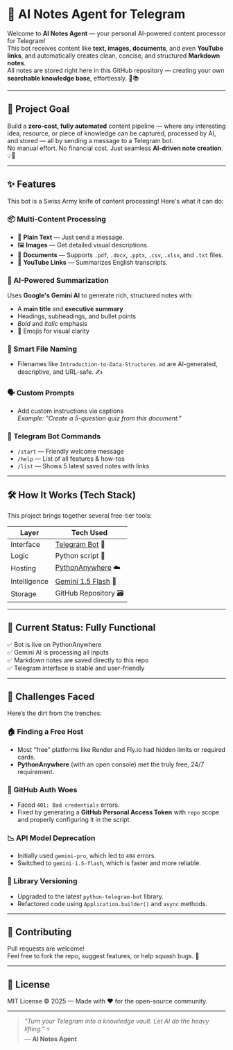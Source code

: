 # 🤖 AI Notes Agent for Telegram

Welcome to **AI Notes Agent** — your personal AI-powered content processor for Telegram!  
This bot receives content like **text, images, documents**, and even **YouTube links**, and automatically creates clean, concise, and structured **Markdown notes**.  
All notes are stored right here in this GitHub repository — creating your own **searchable knowledge base**, effortlessly. 🧠📚

---

## 🎯 Project Goal

Build a **zero-cost, fully automated** content pipeline — where any interesting idea, resource, or piece of knowledge can be captured, processed by AI, and stored — all by sending a message to a Telegram bot.  
No manual effort. No financial cost. Just seamless **AI-driven note creation**. 💡🚀

---

## ✨ Features

This bot is a Swiss Army knife of content processing! Here's what it can do:

### 📦 Multi-Content Processing
- 📝 **Plain Text** — Just send a message.
- 🖼️ **Images** — Get detailed visual descriptions.
- 📄 **Documents** — Supports `.pdf`, `.docx`, `.pptx`, `.csv`, `.xlsx`, and `.txt` files.
- 🔗 **YouTube Links** — Summarizes English transcripts.

### 🧠 AI-Powered Summarization
Uses **Google's Gemini AI** to generate rich, structured notes with:
- A **main title** and **executive summary**
- Headings, subheadings, and bullet points
- *Bold* and _italic_ emphasis
- 🎨 Emojis for visual clarity

### 📁 Smart File Naming
- Filenames like `Introduction-to-Data-Structures.md` are AI-generated, descriptive, and URL-safe. ✍️

### 🗣️ Custom Prompts
- Add custom instructions via captions  
  _Example: "Create a 5-question quiz from this document."_

### 💬 Telegram Bot Commands
- `/start` — Friendly welcome message
- `/help` — List of all features & how-tos
- `/list` — Shows 5 latest saved notes with links

---

## 🛠️ How It Works (Tech Stack)

This project brings together several free-tier tools:

| Layer        | Tech Used                        |
|--------------|----------------------------------|
| Interface    | [Telegram Bot](https://core.telegram.org/bots/api) 📱  |
| Logic        | Python script 🐍                 |
| Hosting      | [PythonAnywhere](https://www.pythonanywhere.com/) ☁️ |
| Intelligence | [Gemini 1.5 Flash](https://ai.google.dev/) 🤖 |
| Storage      | GitHub Repository 🗃️              |

---

## 🚀 Current Status: **Fully Functional**

✅ Bot is live on PythonAnywhere  
✅ Gemini AI is processing all inputs  
✅ Markdown notes are saved directly to this repo  
✅ Telegram interface is stable and user-friendly  

---

## 🚧 Challenges Faced

Here’s the dirt from the trenches:

### 🏠 Finding a Free Host
- Most “free” platforms like Render and Fly.io had hidden limits or required cards.  
- **PythonAnywhere** (with an open console) met the truly free, 24/7 requirement.

### 🔐 GitHub Auth Woes
- Faced `401: Bad credentials` errors.
- Fixed by generating a **GitHub Personal Access Token** with `repo` scope and properly configuring it in the script.

### 📉 API Model Deprecation
- Initially used `gemini-pro`, which led to `404` errors.  
- Switched to `gemini-1.5-flash`, which is faster and more reliable.

### 🧩 Library Versioning
- Upgraded to the latest `python-telegram-bot` library.
- Refactored code using `Application.builder()` and `async` methods.

---

## 🤝 Contributing

Pull requests are welcome!  
Feel free to fork the repo, suggest features, or help squash bugs. 🐛

---

## 📜 License

MIT License © 2025 — Made with ❤️ for the open-source community.

---

> _"Turn your Telegram into a knowledge vault. Let AI do the heavy lifting."_ ⚡  
> — **AI Notes Agent**

